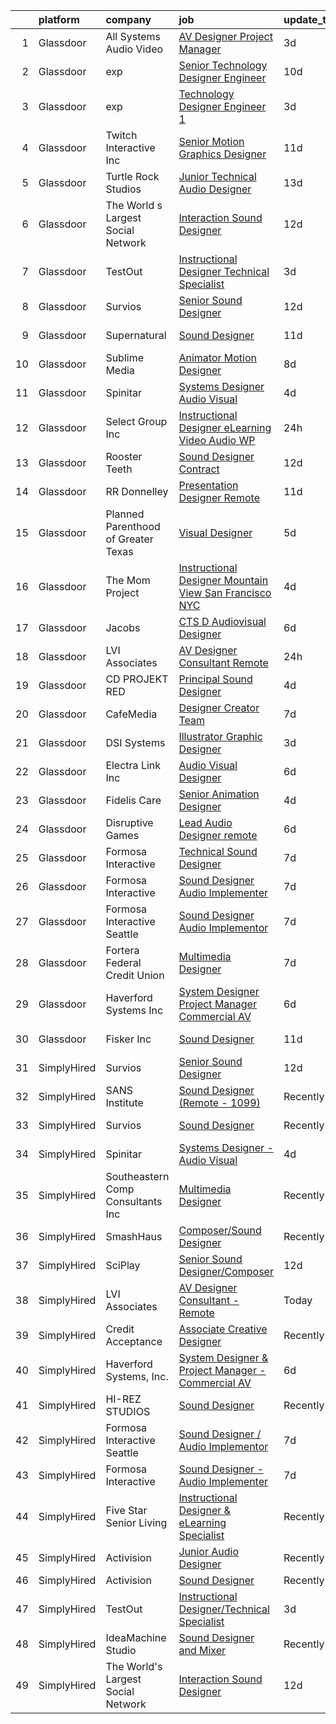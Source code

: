 

|    | platform    | company                             | job                                                                                                                                                                                                                                                                                                                                                                                                                                                                                                                                                                                                                                                                                                                                                                                                                                                                                                                                                                                  | update_time   | location             |
|---:|:------------|:------------------------------------|:-------------------------------------------------------------------------------------------------------------------------------------------------------------------------------------------------------------------------------------------------------------------------------------------------------------------------------------------------------------------------------------------------------------------------------------------------------------------------------------------------------------------------------------------------------------------------------------------------------------------------------------------------------------------------------------------------------------------------------------------------------------------------------------------------------------------------------------------------------------------------------------------------------------------------------------------------------------------------------------|:--------------|:---------------------|
|  1 | Glassdoor   | All Systems Audio   Video           | [AV Designer Project Manager](https://www.glassdoor.com/partner/jobListing.htm?pos=103&ao=1110586&s=58&guid=0000018118e36401b0499d5fd9747388&src=GD_JOB_AD&t=SR&vt=w&ea=1&cs=1_a3cb1223&cb=1653979964762&jobListingId=1007899232303&cpc=50179EF3956C3176&jrtk=3-0-1g4ce6p1bi6i7801-1g4ce6p1r38p3000-fd91c325230a0d8f--6NYlbfkN0AiXPlSCmAt8JanzF0pDtDYmr9L8zmHkbn3Rt-Ph3jD-4_NMlTB1NCUp5hv0EZwa34TYv_hro2g7yOOpOBQ3iD38iKKEYHyxR5F9GqpUANBe--ODh-PZ4cVsyZjkdo3KXB2yPJwXkZVMM1I6x6V1ow3sqUjRTrFzwZoAGiDbLm2EA8zveNuQWIatZ1XLbMjG_lo7a9DdZ74xkmkMrM1hElYIOuEVPVT8sWKRxh2NbLMx75_Rl1zIqQ4pBRBgNOXtrJnDP3ZsXIB60m2e3qwkT_q7GmGXeNDtsxsjSE_8bnm12W8HxY-CHgIIgc94lrVD9eRd2LxTI4glCFE-FiMlPsxGJyOGQWzDritsQNRQqRp1niRKvxOBIpIdoOwQ-v1euG9-GztHf0sOn2_you1Pq4A5xnailM83kRelOk-1UkbzyXrELillVs88yYxT460UueKj8r98bnR1Ou8jk00SGaS6sesAo0E7-mU79CZHkvt9Xs_GipOdI8zlqnJ0C0rUIExIqAe8uXTbw%3D%3D)                                                                                                   | 3d            | Hatboro, PA          |
|  2 | Glassdoor   | exp                                 | [Senior Technology Designer  Engineer](https://www.glassdoor.com/partner/jobListing.htm?pos=130&ao=1136043&s=58&guid=0000018118e36401b0499d5fd9747388&src=GD_JOB_AD&t=SR&vt=w&cs=1_60c2c465&cb=1653979964767&jobListingId=1007880446549&jrtk=3-0-1g4ce6p1bi6i7801-1g4ce6p1r38p3000-703fbfd2bd80e682-)                                                                                                                                                                                                                                                                                                                                                                                                                                                                                                                                                                                                                                                                                | 10d           | Coral Gables, FL     |
|  3 | Glassdoor   | exp                                 | [Technology Designer Engineer 1](https://www.glassdoor.com/partner/jobListing.htm?pos=121&ao=1136043&s=58&guid=0000018118e36401b0499d5fd9747388&src=GD_JOB_AD&t=SR&vt=w&cs=1_2432dfd5&cb=1653979964766&jobListingId=1007899351384&jrtk=3-0-1g4ce6p1bi6i7801-1g4ce6p1r38p3000-b1f69bf9e7d62bbf-)                                                                                                                                                                                                                                                                                                                                                                                                                                                                                                                                                                                                                                                                                      | 3d            | Coral Gables, FL     |
|  4 | Glassdoor   | Twitch Interactive  Inc             | [Senior Motion Graphics Designer](https://www.glassdoor.com/partner/jobListing.htm?pos=124&ao=1136043&s=58&guid=0000018118e36401b0499d5fd9747388&src=GD_JOB_AD&t=SR&vt=w&cs=1_600d824e&cb=1653979964766&jobListingId=1007877108347&jrtk=3-0-1g4ce6p1bi6i7801-1g4ce6p1r38p3000-11c260c4e203b8e7-)                                                                                                                                                                                                                                                                                                                                                                                                                                                                                                                                                                                                                                                                                     | 11d           | Los Angeles, CA      |
|  5 | Glassdoor   | Turtle Rock Studios                 | [Junior Technical Audio Designer](https://www.glassdoor.com/partner/jobListing.htm?pos=129&ao=1136043&s=58&guid=0000018118e36401b0499d5fd9747388&src=GD_JOB_AD&t=SR&vt=w&ea=1&cs=1_832d1fe1&cb=1653979964767&jobListingId=1007870459311&jrtk=3-0-1g4ce6p1bi6i7801-1g4ce6p1r38p3000-cf4b9ab2fe1d6299-)                                                                                                                                                                                                                                                                                                                                                                                                                                                                                                                                                                                                                                                                                | 13d           | Lake Forest, CA      |
|  6 | Glassdoor   | The World s Largest Social Network  | [Interaction Sound Designer](https://www.glassdoor.com/partner/jobListing.htm?pos=107&ao=1110586&s=58&guid=0000018118e36401b0499d5fd9747388&src=GD_JOB_AD&t=SR&vt=w&ea=1&cs=1_8b0380a1&cb=1653979964763&jobListingId=1007875077537&cpc=F41FEAB56D215062&jrtk=3-0-1g4ce6p1bi6i7801-1g4ce6p1r38p3000-df0d68b83c79321e--6NYlbfkN0DSgjPPcnEdvoK3uuxfISLALE6pB1FR7YSHOr_tSg5_QGIhoz_2VqUepdcKLBLI_zQfseoHRbL_z1N3qdKsw0z0CQCyIZgX9aXMncbEf7fYfGtX0HpM_BrvKvuhHEK2MOdjLfQD8jHe5lgPyN0VMvQeBI3cmaPp4-SJBe-EgxCoZhubb4qhr21jcAxvKLCyKGjLl3mSVWM_QWK0_rIJo9RyAUUuGrenlmmFJ4Huegua5KowWbZ7r2CPX6LpivyGXaWbFCEjflcu78bDGgg1DR1uHdMZXbxAmSv-_QOiuy7sMr2dLmHXUyWdyQKcOOYZ1U3SP_sE3Zf3xP_Znxek7AFVjL4XbZcc_fnqowDlW1kWsOs9Voi3CWZynnhul0hXiNCxmeI8Y-tGB0ltoEy6wIvy4b-MgN2dRRUO0_42mTiJ8gZxm8NBEfnIxZxIVKrKddjrAOT12VZaetfed68fEY2vvTafOozKgRAvkJ_Zs4rpOp78LBNIYzNm4J2GP3fVswc0GcxfznPHzJdfzqRLNKuQIkiUZnATjATF49G7rHRfAsOQgyUIh07hdgksZUyvfhaGyhZ1To_ciA%3D%3D)                                    | 12d           | Los Angeles, CA      |
|  7 | Glassdoor   | TestOut                             | [Instructional Designer Technical Specialist](https://www.glassdoor.com/partner/jobListing.htm?pos=105&ao=1110586&s=58&guid=0000018118e36401b0499d5fd9747388&src=GD_JOB_AD&t=SR&vt=w&ea=1&cs=1_fa123159&cb=1653979964763&jobListingId=1007899156961&cpc=5C70DC7FEE0D01B1&jrtk=3-0-1g4ce6p1bi6i7801-1g4ce6p1r38p3000-bcc2218e43bef354--6NYlbfkN0DvEm3ZFflYNZDyIfyg5N-cpxjGt5mtAUGKsixrF0JahE-ST3RHWlGLKAX8qHSrKhaO78JmdLbtjvOg6ekRbzm2HOWfCjmrgFIkNsWmRJMrtt_3-5-Iakoth1Gulzc5JmAQEowbwjV2UyZ08YxkzCbUj1FCHenoC3P3kzoRzrcuqgSZCbG8xyyPQo1f5ArWBVNlvxMlwLWyliu9yoGuzy5Qf5_t1D5BKIAF7Ne1z-exSc9EfsBXOPiMCalSvijoWeJ-v-C9XfR3UFcqpoYd6VTM2i1FoPGeumOCEAvAaIPyht8E_xSMBpFZD-yM7tM0fQQwklZH1UuXlYes6OnFx2UVsZu09h4Xw6c49XaXKgoQ_1P6abB2EpChHKqrzeF-CJ_w4G4ZNuDWWs-gtsqwQQQWQSQs4xx5r4eXN5tYTkHhyYA-AtaRwWpVEnj4PLm-jqZkovzesO9_CQaG1xs24T8Gfi0-rVNJoE8osCQy8GULIoFHzURlT6ec5jhNefWdG4S6LWLM9LJZWXOGA78tgEd8sg4PC7jP0VEAX8UOIeiS5QyCyxV0NnyIMBArt2FeNqkOJ1E9aOz0t8aJBmjC4LfM4dwk_TvAifY%3D) | 3d            | Pleasant Grove, UT   |
|  8 | Glassdoor   | Survios                             | [Senior Sound Designer](https://www.glassdoor.com/partner/jobListing.htm?pos=114&ao=1136043&s=58&guid=0000018118e36401b0499d5fd9747388&src=GD_JOB_AD&t=SR&vt=w&ea=1&cs=1_eef7441b&cb=1653979964763&jobListingId=1007874059145&jrtk=3-0-1g4ce6p1bi6i7801-1g4ce6p1r38p3000-ba1efa788d0c91b9-)                                                                                                                                                                                                                                                                                                                                                                                                                                                                                                                                                                                                                                                                                          | 12d           | Marina del Rey, CA   |
|  9 | Glassdoor   | Supernatural                        | [Sound Designer](https://www.glassdoor.com/partner/jobListing.htm?pos=112&ao=1136043&s=58&guid=0000018118e36401b0499d5fd9747388&src=GD_JOB_AD&t=SR&vt=w&cs=1_3692f887&cb=1653979964763&jobListingId=1007877114054&jrtk=3-0-1g4ce6p1bi6i7801-1g4ce6p1r38p3000-38116dd898de830c-)                                                                                                                                                                                                                                                                                                                                                                                                                                                                                                                                                                                                                                                                                                      | 11d           | Los Angeles, CA      |
| 10 | Glassdoor   | Sublime Media                       | [Animator Motion Designer](https://www.glassdoor.com/partner/jobListing.htm?pos=120&ao=1136043&s=58&guid=0000018118e36401b0499d5fd9747388&src=GD_JOB_AD&t=SR&vt=w&ea=1&cs=1_9e5f2e9b&cb=1653979964766&jobListingId=1007882534268&jrtk=3-0-1g4ce6p1bi6i7801-1g4ce6p1r38p3000-201f405589a83ce1-)                                                                                                                                                                                                                                                                                                                                                                                                                                                                                                                                                                                                                                                                                       | 8d            | Remote               |
| 11 | Glassdoor   | Spinitar                            | [Systems Designer   Audio Visual](https://www.glassdoor.com/partner/jobListing.htm?pos=101&ao=1110586&s=58&guid=0000018118e36401b0499d5fd9747388&src=GD_JOB_AD&t=SR&vt=w&ea=1&cs=1_6b6c5bc7&cb=1653979964762&jobListingId=1007895108335&cpc=F40072788E197FB2&jrtk=3-0-1g4ce6p1bi6i7801-1g4ce6p1r38p3000-8b99b70d5cb4809c--6NYlbfkN0BCwuzSvVGrwMKcS4Cwwk4Je06HB02DjY5DE7H2W-rBoemXh41otp9XrJMVogV8N1uh7R55-Yt8t_oTZ2_uh-SyrCAm8nIThqQcap6vNpyS3ul8AfBivzIuzJDYE1H8JYFJO4fqHRMN5sEfuVeq9Dj90ZEWrXnClq1q4ku-4TOOs09kmMcGLHhdOeituqYYc0irXREYqjRtOVAEvOiBaN-uaoC8ppkPxaxYxMEdGafLSnuh6PPI0AvoEuZWLjy6NZ59oAxqtFSSTJ5-bb1uvA45iX1qPO5S2iAEAcPEQxEly3rcVdAkIDcaYqPrlRmnt5RcNhxU6Vcyra2CX55hArVbOunsHaV-ip-O7wUldcljWRS_F2fXx-KadJJQ3Pc5Vd8jU8Wvb47qe8g57YAFAH4jbNnBYTp36Gpq0uWmwR3px5U9zarQSQaXpAnBvbthkVbbWsZc3Qd7Ec6rA4WC412kxn-efYnUYkSWvJ2G6QxGhrGtMTE00Ge_BbZQjOPHzx1nr_bGSucN0PjUvGZ4za41)                                                                                           | 4d            | La Mirada, CA        |
| 12 | Glassdoor   | Select Group Inc                    | [Instructional Designer  eLearning  Video Audio    WP](https://www.glassdoor.com/partner/jobListing.htm?pos=109&ao=1110586&s=58&guid=0000018118e36401b0499d5fd9747388&src=GD_JOB_AD&t=SR&vt=w&ea=1&cs=1_749ad7ad&cb=1653979964763&jobListingId=1007903268547&cpc=FB7E4A1762AE5BEC&jrtk=3-0-1g4ce6p1bi6i7801-1g4ce6p1r38p3000-39581e54060a3f5e--6NYlbfkN0Bcn-ADAbRvyrq3DH3YqD1gQOSfU_zTPvvfh0XXiz3pBAa41gXbEVBKQgVaXyt5edI9xpEckj9uk8nnprzQzSH_s5FsNM5FRNr_JquSitccFFapohcJI9tnK_eWm1cT3wRTS5uG3k5LhnBQqIJNJ3OxfuJQgM2YbBrHmLYxkTY2f3hC4dan70ur4QKM2WJjNih1PyvfzpEAx0HSnl9PpgKVdPchPG4GAS5A1UvEIy76z5ZvJzfnFGLIBUJ2eDvRoXWQfRErvw0skbh-yCxfot0j917nVcVUuNaR5IF9XRqQDLLn3U54uJJdRy9AbCC3Wv3yBFBmqwD_psUJMzYnGIClPdb9al3LsSKzczZQGN4k7KCWYX04En9n9bA08u06bIC5OABhFBR1nFa-dcwfR5JvxORhtT_qGhML7OGDBM8ETsm_otYk21EMWepSYpLg_sgXlVaHVAJv4YKpkimbt-0BA7Vte7y3vK7oCNrTBNXIJDH9oKKD7RAWz4aCesTH9WMRa_1JH8br1w%3D%3D)                                                                          | 24h           | White Plains, NY     |
| 13 | Glassdoor   | Rooster Teeth                       | [Sound Designer   Contract](https://www.glassdoor.com/partner/jobListing.htm?pos=110&ao=1136043&s=58&guid=0000018118e36401b0499d5fd9747388&src=GD_JOB_AD&t=SR&vt=w&cs=1_bf53345f&cb=1653979964763&jobListingId=1007874483363&jrtk=3-0-1g4ce6p1bi6i7801-1g4ce6p1r38p3000-93a11b009d75416b-)                                                                                                                                                                                                                                                                                                                                                                                                                                                                                                                                                                                                                                                                                           | 12d           | Austin, TX           |
| 14 | Glassdoor   | RR Donnelley                        | [Presentation Designer  Remote ](https://www.glassdoor.com/partner/jobListing.htm?pos=118&ao=1136043&s=58&guid=0000018118e36401b0499d5fd9747388&src=GD_JOB_AD&t=SR&vt=w&cs=1_8ab467e3&cb=1653979964764&jobListingId=1007878134242&jrtk=3-0-1g4ce6p1bi6i7801-1g4ce6p1r38p3000-2796b47e6a88064f-)                                                                                                                                                                                                                                                                                                                                                                                                                                                                                                                                                                                                                                                                                      | 11d           | Phoenix, AZ          |
| 15 | Glassdoor   | Planned Parenthood of Greater Texas | [Visual Designer](https://www.glassdoor.com/partner/jobListing.htm?pos=125&ao=1136043&s=58&guid=0000018118e36401b0499d5fd9747388&src=GD_JOB_AD&t=SR&vt=w&cs=1_2c07a47c&cb=1653979964766&jobListingId=1007892953765&jrtk=3-0-1g4ce6p1bi6i7801-1g4ce6p1r38p3000-c5d9722d2779e937-)                                                                                                                                                                                                                                                                                                                                                                                                                                                                                                                                                                                                                                                                                                     | 5d            | Austin, TX           |
| 16 | Glassdoor   | The Mom Project                     | [Instructional Designer  Mountain View San Francisco NYC ](https://www.glassdoor.com/partner/jobListing.htm?pos=108&ao=1110586&s=58&guid=0000018118e36401b0499d5fd9747388&src=GD_JOB_AD&t=SR&vt=w&cs=1_8ce4f04a&cb=1653979964763&jobListingId=1007896401343&cpc=A65DF3A704A48F9B&jrtk=3-0-1g4ce6p1bi6i7801-1g4ce6p1r38p3000-ee8fabef81dc4248--6NYlbfkN0BDp_epf89aHDQhKpPegNJQ_ldQpEFZQsM9OcONMGxWx6pU56EKHF58QjVdAUvn2gU_Aj6odxKroOtXu9r5D1A9gegynxe96SnUwXjjpFiMQTGc_Y3kqaP3af93ZOiPcaqZ4cXNfkDYioJdQANJK26QY7GjtjGXCjlGMZz_y5oeRJq-9EBFn-RlvztpE5H09QrdDuoBinqo81c-J5mU1oMwGWdB2pywUYTo34VG7NOVVuyDYNdbgjHqWEvDY1_6f0XNwOvZ_jAdwXqMFR2_wZJ87BPYXO7h3GIrPI55HX33AnRFQw7TSDXw9H6ZPmTZip3Wh1E1i4Zj_cXZItvvMgmR7EnVajRsOYBXKGl8duLpRdQ61koGvpd0NCFjdz6U7zxowfBLB3y7WDvkW3OHVpGbmAp5Wr_mhSf6QaE66EeSpW9_MziPs9sqdpAaFLqwjLCAm3XerkMtZACtQalIWQmgWhSkqNegU8vqj1xwzWiRInvm2CuT1_UEcz4SFmZhh3rXCMN_H8N5e9rgi0hRNGVyEPcoO6JTjUmlxu7i-QYsY62v4P4HpYaRV7vtAYqjJZ0%3D)                         | 4d            | New York, NY         |
| 17 | Glassdoor   | Jacobs                              | [CTS D   Audiovisual Designer](https://www.glassdoor.com/partner/jobListing.htm?pos=119&ao=1136043&s=58&guid=0000018118e36401b0499d5fd9747388&src=GD_JOB_AD&t=SR&vt=w&cs=1_83ba1dd3&cb=1653979964765&jobListingId=1007887981784&jrtk=3-0-1g4ce6p1bi6i7801-1g4ce6p1r38p3000-858ddffe5d652073-)                                                                                                                                                                                                                                                                                                                                                                                                                                                                                                                                                                                                                                                                                        | 6d            | Austin, TX           |
| 18 | Glassdoor   | LVI Associates                      | [AV Designer Consultant   Remote](https://www.glassdoor.com/partner/jobListing.htm?pos=104&ao=1110586&s=58&guid=0000018118e36401b0499d5fd9747388&src=GD_JOB_AD&t=SR&vt=w&ea=1&cs=1_68712f02&cb=1653979964763&jobListingId=1007902281389&cpc=654405A9B1E0A9F5&jrtk=3-0-1g4ce6p1bi6i7801-1g4ce6p1r38p3000-bdefb74de81cbfb2--6NYlbfkN0Ac1dQX5O4bM0SP6UJQV27qUKlsnOLo2dFi0v4Kq4pXXbjTLEo__hQoSrdIWdjrjGBBoHg_2x591zFCTEw8E2xuMOARvu0fPJud6JaJkbgHgsQ8ADXHssBw8Vjlwel8f65TBaDOwzbdauwr2ExdaBQy5N59saOK8_Y-1cplKefzBYv7vmCZKGOkX-vPqSGFN88u32btgwpMqRhUHz4lvNiIhZXK8Z3El-96EY21SCs_iOdVfc1hsd6FbKv5E-bnVGGnG0SDPaG60nIp-M4ZCiiVDeYojM8MPqOfqfI6iMUGsATg-TZgy8O8HX3Mr-oaHF-iSinOur_L2CZ3VJy18jHSXZvX_5timGbotNP9As1fdTxQekBkK2HE8TiOaxlhnOz1-DUP3U8o56xjMPJswH83Tw-FtWqKBSLFx5vd0oqvYmPfGDNB_BiDAxcv_rdze-9CpIqgltB4ppUJ0AUmUPqwvd_wvLQs6T1SMRYa7cZ24ZBSWr5BXiVxm19vCbLjqaKiV8lUfR9RCeIiDvh9MoN0Gs5rG9w-fjPUnKIVf3w09A%3D%3D)                                                               | 24h           | Virginia             |
| 19 | Glassdoor   | CD PROJEKT RED                      | [Principal Sound Designer](https://www.glassdoor.com/partner/jobListing.htm?pos=116&ao=1136043&s=58&guid=0000018118e36401b0499d5fd9747388&src=GD_JOB_AD&t=SR&vt=w&ea=1&cs=1_e7f1ae70&cb=1653979964764&jobListingId=1007896683232&jrtk=3-0-1g4ce6p1bi6i7801-1g4ce6p1r38p3000-2f47e705cfda3598-)                                                                                                                                                                                                                                                                                                                                                                                                                                                                                                                                                                                                                                                                                       | 4d            | Boston, MA           |
| 20 | Glassdoor   | CafeMedia                           | [Designer  Creator Team](https://www.glassdoor.com/partner/jobListing.htm?pos=123&ao=1136043&s=58&guid=0000018118e36401b0499d5fd9747388&src=GD_JOB_AD&t=SR&vt=w&ea=1&cs=1_b7c8710a&cb=1653979964766&jobListingId=1007886752799&jrtk=3-0-1g4ce6p1bi6i7801-1g4ce6p1r38p3000-5f2734f9fc35e059-)                                                                                                                                                                                                                                                                                                                                                                                                                                                                                                                                                                                                                                                                                         | 7d            | Remote               |
| 21 | Glassdoor   | DSI Systems                         | [Illustrator Graphic Designer](https://www.glassdoor.com/partner/jobListing.htm?pos=106&ao=1110586&s=58&guid=0000018118e36401b0499d5fd9747388&src=GD_JOB_AD&t=SR&vt=w&ea=1&cs=1_dedb618f&cb=1653979964763&jobListingId=1007898755202&cpc=48B9F4758953335C&jrtk=3-0-1g4ce6p1bi6i7801-1g4ce6p1r38p3000-b6042ca925bdaaa1--6NYlbfkN0CI6x2EAPHyLgHY1_5Webl2QLjpyWqD-V-K9F663w0wPL9kZpUrpgKirM8qcErG96Rnxi9fSOBY-C0VKXfo6Gm-GSONb4NATYwuyB4oQopcG3WIABYRabMghT23k-yzajPfOPSxGru0bvvL2NIOv14Qq3pt5ed2o9QBoLlffPA8Oef2ZFBNbX1VmsP60d0XsD8xlhvz7uwikJMdwK5WmQKoUaR7rBiQhLpzfOJagLGrsKFeF-Fuchkc2u4WlDv2MBxq7t7v4aBvlMEY-4eK4lr8YWC_X18NVsGvwGJeke4t7kxHQw9jR2Sxruq7ry25r5Rf7Tok9jv2am9beGqAVhdD56AtTy4x4GUSsSyosTK1qAK8y4qY6oYFdTFYucj871GIx8YQrJSblMwfqwnxy_sdUGW2Xqm7HzYPmxov5HR0NVVTjJs3a6fS_M8dAXrI99Gyg1-vlrabWE8EHj5yAS10w56ArdnrUL-_iAi3I5cz6TmzCF8m6QFOXEpJf8cxrlLGxd0ujE-3bQ%3D%3D)                                                                                                  | 3d            | Richardson, TX       |
| 22 | Glassdoor   | Electra Link  Inc                   | [Audio Visual Designer](https://www.glassdoor.com/partner/jobListing.htm?pos=126&ao=1136043&s=58&guid=0000018118e36401b0499d5fd9747388&src=GD_JOB_AD&t=SR&vt=w&ea=1&cs=1_9065fd68&cb=1653979964766&jobListingId=1007889327047&jrtk=3-0-1g4ce6p1bi6i7801-1g4ce6p1r38p3000-67a585ac946bfc25-)                                                                                                                                                                                                                                                                                                                                                                                                                                                                                                                                                                                                                                                                                          | 6d            | Dallas, TX           |
| 23 | Glassdoor   | Fidelis Care                        | [Senior Animation Designer](https://www.glassdoor.com/partner/jobListing.htm?pos=128&ao=1136043&s=58&guid=0000018118e36401b0499d5fd9747388&src=GD_JOB_AD&t=SR&vt=w&cs=1_67f00ce8&cb=1653979964766&jobListingId=1007895559015&jrtk=3-0-1g4ce6p1bi6i7801-1g4ce6p1r38p3000-7f91b6f8ed4e3197-)                                                                                                                                                                                                                                                                                                                                                                                                                                                                                                                                                                                                                                                                                           | 4d            | Long Island City, NY |
| 24 | Glassdoor   | Disruptive Games                    | [Lead Audio Designer  remote ](https://www.glassdoor.com/partner/jobListing.htm?pos=117&ao=1136043&s=58&guid=0000018118e36401b0499d5fd9747388&src=GD_JOB_AD&t=SR&vt=w&ea=1&cs=1_fa999c6c&cb=1653979964764&jobListingId=1007890195916&jrtk=3-0-1g4ce6p1bi6i7801-1g4ce6p1r38p3000-c951ca15624d77da-)                                                                                                                                                                                                                                                                                                                                                                                                                                                                                                                                                                                                                                                                                   | 6d            | Berkeley, CA         |
| 25 | Glassdoor   | Formosa Interactive                 | [Technical Sound Designer](https://www.glassdoor.com/partner/jobListing.htm?pos=122&ao=1136043&s=58&guid=0000018118e36401b0499d5fd9747388&src=GD_JOB_AD&t=SR&vt=w&ea=1&cs=1_6880f6b5&cb=1653979964766&jobListingId=1007885916823&jrtk=3-0-1g4ce6p1bi6i7801-1g4ce6p1r38p3000-ea98209ebf4adadd-)                                                                                                                                                                                                                                                                                                                                                                                                                                                                                                                                                                                                                                                                                       | 7d            | Seattle, WA          |
| 26 | Glassdoor   | Formosa Interactive                 | [Sound Designer   Audio Implementer](https://www.glassdoor.com/partner/jobListing.htm?pos=113&ao=1136043&s=58&guid=0000018118e36401b0499d5fd9747388&src=GD_JOB_AD&t=SR&vt=w&ea=1&cs=1_f275961c&cb=1653979964763&jobListingId=1007885916795&jrtk=3-0-1g4ce6p1bi6i7801-1g4ce6p1r38p3000-9065d1cb011af455-)                                                                                                                                                                                                                                                                                                                                                                                                                                                                                                                                                                                                                                                                             | 7d            | Burbank, CA          |
| 27 | Glassdoor   | Formosa Interactive Seattle         | [Sound Designer   Audio Implementor](https://www.glassdoor.com/partner/jobListing.htm?pos=111&ao=1136043&s=58&guid=0000018118e36401b0499d5fd9747388&src=GD_JOB_AD&t=SR&vt=w&ea=1&cs=1_117970a6&cb=1653979964763&jobListingId=1007885916878&jrtk=3-0-1g4ce6p1bi6i7801-1g4ce6p1r38p3000-794c7b7ef5383eae-)                                                                                                                                                                                                                                                                                                                                                                                                                                                                                                                                                                                                                                                                             | 7d            | Seattle, WA          |
| 28 | Glassdoor   | Fortera Federal Credit Union        | [Multimedia Designer](https://www.glassdoor.com/partner/jobListing.htm?pos=127&ao=1136043&s=58&guid=0000018118e36401b0499d5fd9747388&src=GD_JOB_AD&t=SR&vt=w&ea=1&cs=1_c68f6e6f&cb=1653979964766&jobListingId=1007887353960&jrtk=3-0-1g4ce6p1bi6i7801-1g4ce6p1r38p3000-52b7b62e7896e00c-)                                                                                                                                                                                                                                                                                                                                                                                                                                                                                                                                                                                                                                                                                            | 7d            | Clarksville, TN      |
| 29 | Glassdoor   | Haverford Systems  Inc              | [System Designer   Project Manager   Commercial AV](https://www.glassdoor.com/partner/jobListing.htm?pos=102&ao=1110586&s=58&guid=0000018118e36401b0499d5fd9747388&src=GD_JOB_AD&t=SR&vt=w&ea=1&cs=1_01948c10&cb=1653979964762&jobListingId=1007889773725&cpc=A76117BBBA89076E&jrtk=3-0-1g4ce6p1bi6i7801-1g4ce6p1r38p3000-e51445d99bf03956--6NYlbfkN0AOai4q8SHtVGvpymIv1AqJNcts_oYSQRMSo6CPl_XpoQScRLVMW98pcgQLn9n4tLpJYMrnX4tlJVg2sasHpk3TWqPjnIBoyh4au__ve-4Nh3XVlObcar0NVB98uZX8s9QOqFtJBjdvwE1-rv4qIch0qLMj18DuCAnWJtVax55ziuOquI2OXUNrbdhqSciewYcec8tA4b8rOkcS3g2dOaZpuWCArQCaTPehie6YHfxN2BsWExxPzJYRnABlw0OLSPLymkGdFVAEd76uFTO9phot4MmXdPPh4OKBWsMMdYDNg20admcZw0DAtjbPC9IfBVMDosI9ZzePZioqebgeYQSVzfjt99UcBdC8oaGBzPt1BTBZ4VWjjs8Y8ohg3Kw-BMNF0MYV3n9ahA-0X1egHPmMOWYa6B0aFbhBgPZ6Mu5qUctdAzwn-cZmHWDk0LJET6zmrvieFaqbstwWctU_Oa8W11t8ppt4g5sMQK6n1Kz3SZWni728TEo4B3f7p_HMJSimXZ9mW7LNuNYklAqVjvYohT4B2QAcasCBwV2CxXK8zQ%3D%3D)                                             | 6d            | Downingtown, PA      |
| 30 | Glassdoor   | Fisker Inc                          | [Sound Designer](https://www.glassdoor.com/partner/jobListing.htm?pos=115&ao=1136043&s=58&guid=0000018118e36401b0499d5fd9747388&src=GD_JOB_AD&t=SR&vt=w&cs=1_76d4d649&cb=1653979964764&jobListingId=1007877695356&jrtk=3-0-1g4ce6p1bi6i7801-1g4ce6p1r38p3000-99a8529283b49395-)                                                                                                                                                                                                                                                                                                                                                                                                                                                                                                                                                                                                                                                                                                      | 11d           | Manhattan Beach, CA  |
| 31 | SimplyHired | Survios                             | [Senior Sound Designer](https://www.simplyhired.com/job/NxLskVbDEEyz5rnquKV8u-TjGXCUcoOZNYsPIwioZokaph1sHuJM7w?q=sound+designer)                                                                                                                                                                                                                                                                                                                                                                                                                                                                                                                                                                                                                                                                                                                                                                                                                                                     | 12d           | Marina del Rey, CA   |
| 32 | SimplyHired | SANS Institute                      | [Sound Designer (Remote - 1099)](https://www.simplyhired.com/job/l5XtJmV5Za5NPAoCY67pJ8osv7Dd9cygFT5KvUQHRZZ5LCw9cI7qOA?q=sound+designer)                                                                                                                                                                                                                                                                                                                                                                                                                                                                                                                                                                                                                                                                                                                                                                                                                                            | Recently      | Bethesda, MD         |
| 33 | SimplyHired | Survios                             | [Sound Designer](https://www.simplyhired.com/job/GGf4JbShEJmtxragh-HP0RYhs5WpCO9pZtgQyta_p4JFm7cmj-H-Zw?q=sound+designer)                                                                                                                                                                                                                                                                                                                                                                                                                                                                                                                                                                                                                                                                                                                                                                                                                                                            | Recently      | Marina del Rey, CA   |
| 34 | SimplyHired | Spinitar                            | [Systems Designer - Audio Visual](https://www.simplyhired.com/job/k5TEL2Ld3-wwOuWjXgTUsGuUVg9wroYcCqasqhN2i20EMWtyUWoaEg?q=sound+designer)                                                                                                                                                                                                                                                                                                                                                                                                                                                                                                                                                                                                                                                                                                                                                                                                                                           | 4d            | La Mirada, CA        |
| 35 | SimplyHired | Southeastern Comp Consultants Inc   | [Multimedia Designer](https://www.simplyhired.com/job/Mlp0JKon-86z_khKecnB9-W0eJINBNwq3kDaNNZ36zFb1XcdSeRuAg?q=sound+designer)                                                                                                                                                                                                                                                                                                                                                                                                                                                                                                                                                                                                                                                                                                                                                                                                                                                       | Recently      | Austin, TX           |
| 36 | SimplyHired | SmashHaus                           | [Composer/Sound Designer](https://www.simplyhired.com/job/5TV44fqNq9OE9PTw8D83ASmeufu-2onYgJ8O5l4Y0t9TzOHHgUVKrQ?q=sound+designer)                                                                                                                                                                                                                                                                                                                                                                                                                                                                                                                                                                                                                                                                                                                                                                                                                                                   | Recently      | Remote               |
| 37 | SimplyHired | SciPlay                             | [Senior Sound Designer/Composer](https://www.simplyhired.com/job/MFRkWFxMfYfHxn1BijUSjkZo0C-Bv5a8G2ysJXs28cOhYb7VjQZ7eg?q=sound+designer)                                                                                                                                                                                                                                                                                                                                                                                                                                                                                                                                                                                                                                                                                                                                                                                                                                            | 12d           | United States        |
| 38 | SimplyHired | LVI Associates                      | [AV Designer Consultant - Remote](https://www.simplyhired.com/job/RSbH6aImAUB_O5BNjF4RaoNx3h6DLOmwESNxQaCHCP6bxaYbL3Tt-w?q=sound+designer)                                                                                                                                                                                                                                                                                                                                                                                                                                                                                                                                                                                                                                                                                                                                                                                                                                           | Today         | Virginia             |
| 39 | SimplyHired | Credit Acceptance                   | [Associate Creative Designer](https://www.simplyhired.com/job/99lU9R1f1VbRYF0Q_c-yGuZMmmD25hEAas5kKKKSFwK-tfObt3I_XQ?q=sound+designer)                                                                                                                                                                                                                                                                                                                                                                                                                                                                                                                                                                                                                                                                                                                                                                                                                                               | Recently      | Southfield, MI       |
| 40 | SimplyHired | Haverford Systems, Inc.             | [System Designer & Project Manager - Commercial AV](https://www.simplyhired.com/job/kthy8_VHq4465o6Yqog5E5yaLr9AjHJxD98f1wL2MzljlVjNmDSJNQ?q=sound+designer)                                                                                                                                                                                                                                                                                                                                                                                                                                                                                                                                                                                                                                                                                                                                                                                                                         | 6d            | Downingtown, PA      |
| 41 | SimplyHired | HI-REZ STUDIOS                      | [Sound Designer](https://www.simplyhired.com/job/aA6iiJRrWdcirvdZUdRNwkyou34MRKChSdF1MZ7s6_co4dP2h9voUQ?q=sound+designer)                                                                                                                                                                                                                                                                                                                                                                                                                                                                                                                                                                                                                                                                                                                                                                                                                                                            | Recently      | Remote               |
| 42 | SimplyHired | Formosa Interactive Seattle         | [Sound Designer / Audio Implementor](https://www.simplyhired.com/job/vlF4rzpIgemNyADbSUoWC36FtYYh2ouWspqfTFtuxzveh07-6RCwmg?q=sound+designer)                                                                                                                                                                                                                                                                                                                                                                                                                                                                                                                                                                                                                                                                                                                                                                                                                                        | 7d            | Seattle, WA          |
| 43 | SimplyHired | Formosa Interactive                 | [Sound Designer - Audio Implementer](https://www.simplyhired.com/job/E63_BRjyLumhk01Bv7mOuaoR0vafXGhLD-NTsS2e6CEpoHi4FvqYnw?q=sound+designer)                                                                                                                                                                                                                                                                                                                                                                                                                                                                                                                                                                                                                                                                                                                                                                                                                                        | 7d            | Burbank, CA          |
| 44 | SimplyHired | Five Star Senior Living             | [Instructional Designer & eLearning Specialist](https://www.simplyhired.com/job/oTZPL1wWK2cmOqji4vswi4vj0YGDnK7OTqW_Mj_7zFv6d-Vi6eIF7Q?q=sound+designer)                                                                                                                                                                                                                                                                                                                                                                                                                                                                                                                                                                                                                                                                                                                                                                                                                             | Recently      | Newton, MA           |
| 45 | SimplyHired | Activision                          | [Junior Audio Designer](https://www.simplyhired.com/job/d60IhH52Y6PbGTv2VkUHJ4cns-7ArSPo80W2OdMTLf19LGBTRW0qYQ?q=sound+designer)                                                                                                                                                                                                                                                                                                                                                                                                                                                                                                                                                                                                                                                                                                                                                                                                                                                     | Recently      | Middleton, WI        |
| 46 | SimplyHired | Activision                          | [Sound Designer](https://www.simplyhired.com/job/i7qlcqa6pP-srEpgyNNEjRvZmW5tDc8R6vUqXUq0hP94Ee2Cl5AgeQ?q=sound+designer)                                                                                                                                                                                                                                                                                                                                                                                                                                                                                                                                                                                                                                                                                                                                                                                                                                                            | Recently      | Austin, TX           |
| 47 | SimplyHired | TestOut                             | [Instructional Designer/Technical Specialist](https://www.simplyhired.com/job/e79u6N2RkHmcrF28JMdycWlbT09Mk0S9I8gVDJigwQK7Ckl5V6m6hw?q=sound+designer)                                                                                                                                                                                                                                                                                                                                                                                                                                                                                                                                                                                                                                                                                                                                                                                                                               | 3d            | Pleasant Grove, UT   |
| 48 | SimplyHired | IdeaMachine Studio                  | [Sound Designer and Mixer](https://www.simplyhired.com/job/3_cnKWbKCzfz8K406esix9aXeGkS2iLw6vp3jwYHfDLUWBO0TV9GDQ?q=sound+designer)                                                                                                                                                                                                                                                                                                                                                                                                                                                                                                                                                                                                                                                                                                                                                                                                                                                  | Recently      | San Francisco, CA    |
| 49 | SimplyHired | The World's Largest Social Network  | [Interaction Sound Designer](https://www.simplyhired.com/job/J35ADYZ1Vhzo5jDl3vmOuQCsak4dZdqW3i2mTCT-8p_dsoJFBku-Ig?q=sound+designer)                                                                                                                                                                                                                                                                                                                                                                                                                                                                                                                                                                                                                                                                                                                                                                                                                                                | 12d           | Los Angeles, CA      |